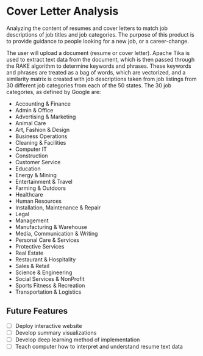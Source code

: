 # Cover Letter Analysis
Analyzing the content of resumes and cover letters to match job descriptions of job titles and job categories. The purpose of this product is to provide guidance to people looking for a new job, or a career-change.

The user will upload a document (resume or cover letter). Apache Tika is used to extract text data from the document, which is then passed through the RAKE algorithm to determine keywords and phrases. These keywords and phrases are treated as a bag of words, which are vectorized, and a similarity matrix is created with job descriptions taken from job listings from 30 different job categories from each of the 50 states. The 30 job categories, as defined by Google are:

* Accounting & Finance                                                      
* Admin & Office                                                            
* Advertising & Marketing                                                     
* Animal Care                                                              
* Art, Fashion & Design                                                       
* Business Operations                                                                             
* Cleaning & Facilities
* Computer IT  
* Construction 
* Customer Service
* Education 
* Energy & Mining
* Entertainment & Travel 
* Farming & Outdoors
* Healthcare
* Human Resources
* Installation, Maintenance & Repair 
* Legal 
* Management 
* Manufacturing & Warehouse
* Media, Communication & Writing
* Personal Care & Services 
* Protective Services
* Real Estate  
* Restaurant & Hospitality
* Sales & Retail
* Science & Engineering
* Social Services & NonProfit
* Sports Fitness & Recreation
* Transportation & Logistics

## Future Features          

- [ ] Deploy interactive website
- [ ] Develop summary visualizations
- [ ] Develop deep learning method of implementation
- [ ] Teach computer how to interpret and understand resume text data
